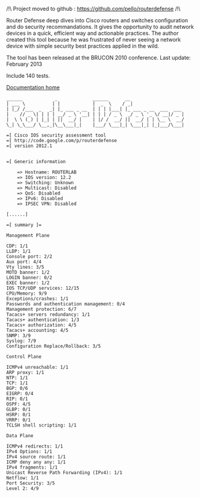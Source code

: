 /!\ Project moved to github : https://github.com/pello/routerdefense /!\


Router Defense deep dives into Cisco routers and switches configuration and do security recommandations. It gives the opportunity to audit network devices in a quick, efficient way and actionable practices. The author created this tool because he was frustrated of never seeing a network device with simple security best practices applied in the wild.

The tool has been released at the BRUCON 2010 conference.
Last update: February 2013

Include 140 tests.


[Documentation home](http://code.google.com/p/routerdefense/wiki/DocHome)



```
______            _             ______      __
| ___ \          | |            |  _  \    / _|
| |_/ /___  _   _| |_ ___ _ __  | | | |___| |_ ___ _ __  ___  ___
|    // _ \| | | | __/ _ \ '__| | | | / _ \  _/ _ \ '_ \/ __|/ _ |
|  \ \ (_) | |_| | ||  __/ |    | |/ /  __/ ||  __/ | | \__ \  __/
\_| \_\___/ \__,_|\__\___|_|    |___/ \___|_| \___|_| |_|___/\___|

=[ Cisco IOS security assessment tool
=[ http://code.google.com/p/routerdefense
=[ version 2012.1


=[ Generic information

    => Hostname: ROUTERLAB
    => IOS version: 12.2
    => Switching: Unknown
    => Multicast: Disabled
    => QoS: Disabled
    => IPv6: Disabled
    => IPSEC VPN: Disabled

[......]

=[ summary ]=

Management Plane

CDP: 1/1
LLDP: 1/1
Console port: 2/2
Aux port: 4/4
Vty lines: 3/5
MOTD banner: 1/2
LOGIN banner: 0/2
EXEC banner: 1/2
IOS TCP/UDP services: 12/15
CPU/Memory: 9/9
Exceptions/crashes: 1/1
Passwords and authentication management: 0/4
Management protection: 6/7
Tacacs+ servers redundancy: 1/1
Tacacs+ authentication: 1/3
Tacacs+ authorization: 4/5
Tacacs+ accounting: 4/5
SNMP: 3/9
Syslog: 7/9
Configuration Replace/Rollback: 3/5

Control Plane

ICMPv4 unreachable: 1/1
ARP proxy: 1/1
NTP: 1/1
TCP: 1/1
BGP: 0/6
EIGRP: 0/4
RIP: 0/1
OSPF: 4/5
GLBP: 0/1
HSRP: 0/1
VRRP: 0/1
TCLSH shell scripting: 1/1

Data Plane

ICMPv4 redirects: 1/1
IPv4 Options: 1/1
IPv4 source route: 1/1
ICMP deny any any: 1/1
IPv4 fragments: 1/1
Unicast Reverse Path Forwarding (IPv4): 1/1
Netflow: 1/1
Port Security: 3/5
Level 2: 4/9

```